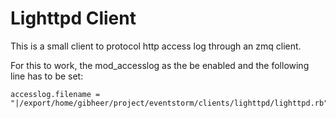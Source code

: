 Lighttpd Client
===============

This is a small client to protocol http access log through an zmq client.

For this to work, the mod_accesslog as the be enabled and the following line
has to be set:

```
accesslog.filename = "|/export/home/gibheer/project/eventstorm/clients/lighttpd/lighttpd.rb"
```
